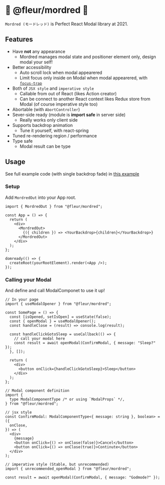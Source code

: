 # 🌹 @fleur/mordred 🌹

`Mordred (モードレッド)` is Perfect React Modal library at 2021.

## Features

- Have **not** any appearance
  - Mordred manages modal state and positioner element only, design modal your self!
- Better accessibility
  - Auto scroll lock when modal appearered
  - Limit focus only inside on Modal when modal appearered, with [`focus-trap`](https://github.com/focus-trap/focus-trap)
- Both of `JSX style` and `imperative style`
  - Callable from out of React (likes Action creator)
  - Can be connect to another React context likes Redux store from Modal (of course imperative style too)
- Abortable (with `AbortController`)
- Sever-side ready (module is **import safe** in server side)
  - Really works only client side
- Supports backdrop animation
  - Tune it yourself, with react-spring
- Tuned re-rendering region / performance
- Type safe
  - Modal result can be type

## Usage

See full example code (with single backdrop fade) in [this example](https://github.com/fleur-js/mordred/blob/main/pkgs/example)

### Setup

Add `MordredOut` into your App root.

```tsx
import { MordredOut } from "@fleur/mordred";

const App = () => {
  return (
    <div>
      <MordredOut>
        {({ children }) => <YourBackdrop>{children}</YourBackdrop>}
      </MordredOut>
    </div>
  );
};

domready(() => {
  createRoot(yourRootElement).render(<App />);
});
```

### Calling your Modal

And define and call ModalComponet to use it up!

```tsx
// In your page
import { useModalOpener } from "@fleur/mordred";

const SomePage = () => {
  const [isOpened, setIsOpen] = useState(false);
  const { openModal } = useModalOpener();
  const handleClose = (result) => console.log(result);

  const handleClickGotoSleep = useCallback(() => {
    // call your modal here
    const result = await openModal(ConfirmModal, { message: "Sleep?" });
  }, []);

  return (
    <div>
      <button onClick={handleClickGotoSleep}>Sleep</button>
    </div>
  );
};

// Modal component definition
import {
  type ModalComponentType /* or using `ModalProps` */,
} from "@fleur/mordred";

// jsx style
const ConfirmModal: ModalComponentType<{ message: string }, boolean> = ({
  onClose,
}) => (
  <div>
    {message}
    <button onClick={() => onClose(false)}>Cancel</button>
    <button onClick={() => onClose(true)}>Continute</button>
  </div>
);

// imperative style (Stable, but unrecommended)
import { unrecommended_openModal } from "@fleur/mordred";

const result = await openModal(ConfirmModal, { message: "Godmode?" });
```
